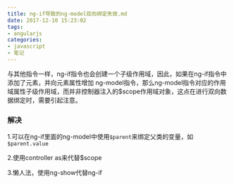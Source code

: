 ```yaml
---
title: ng-if导致的ng-model双向绑定失效.md
date: 2017-12-10 15:23:02
tags:
- angularjs
categories:
- javascript
- 笔记
---
```


与其他指令一样，ng-if指令也会创建一个子级作用域，因此，如果在ng-if指令中添加了元素，并向元素属性增加 ng-model指令，那么ng-model指令对应的作用域属性子级作用域，而并非控制器注入的$scope作用域对象，这点在进行双向数据绑定时，需要引起注意。



### 解决

1.可以在ng-if里面的ng-model中使用`$parent`来绑定父类的变量，如 `$parent.value`



2.使用controller as来代替$scope



3.懒人法，使用ng-show代替ng-if